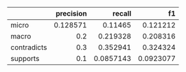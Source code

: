 |             |   precision |    recall |        f1 |
|:------------|------------:|----------:|----------:|
| micro       |    0.128571 | 0.11465   | 0.121212  |
| macro       |    0.2      | 0.219328  | 0.208316  |
| contradicts |    0.3      | 0.352941  | 0.324324  |
| supports    |    0.1      | 0.0857143 | 0.0923077 |